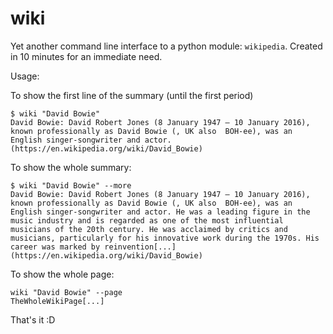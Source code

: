 # wiki

Yet another command line interface to a python module: `wikipedia`. Created in 10 minutes for an immediate need.

Usage:

To show the first line of the summary (until the first period)
```
$ wiki "David Bowie"
David Bowie: David Robert Jones (8 January 1947 – 10 January 2016), known professionally as David Bowie (, UK also  BOH-ee), was an English singer-songwriter and actor.
(https://en.wikipedia.org/wiki/David_Bowie)
```

To show the whole summary:
```
$ wiki "David Bowie" --more
David Bowie: David Robert Jones (8 January 1947 – 10 January 2016), known professionally as David Bowie (, UK also  BOH-ee), was an English singer-songwriter and actor. He was a leading figure in the music industry and is regarded as one of the most influential musicians of the 20th century. He was acclaimed by critics and musicians, particularly for his innovative work during the 1970s. His career was marked by reinvention[...]
(https://en.wikipedia.org/wiki/David_Bowie)
```

To show the whole page:
```
wiki "David Bowie" --page
TheWholeWikiPage[...]
```

That's it :D
